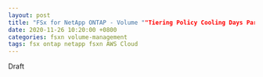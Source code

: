 ```yaml
---
layout: post
title: "FSx for NetApp ONTAP - Volume ""Tiering Policy Cooling Days Parameter"""
date: 2020-11-26 10:20:00 +0800
categories: fsxn volume-management
tags: fsx ontap netapp fsxn AWS Cloud
---
```


Draft
